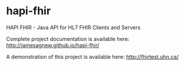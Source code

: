 hapi-fhir
=========

HAPI FHIR - Java API for HL7 FHIR Clients and Servers

Complete project documentation is available here:
http://jamesagnew.github.io/hapi-fhir/

A demonstration of this project is available here:
http://fhirtest.uhn.ca/



